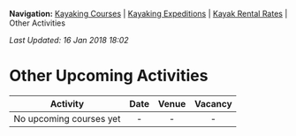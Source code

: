 **Navigation:** [Kayaking Courses](index) &#124; [Kayaking Expeditions](expedition) &#124; [Kayak Rental Rates](rental) &#124; Other Activities

_Last Updated: 16 Jan 2018 18:02_
# Other Upcoming Activities

Activity | Date | Venue | Vacancy
:---:|:---:|:---:|:---:
No upcoming courses yet|-|-|-

